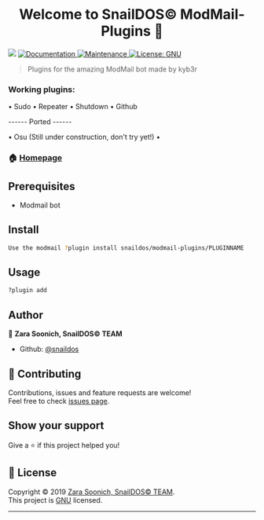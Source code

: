 ﻿<h1 align="center">Welcome to SnailDOS© ModMail-Plugins 👋</h1>
<p>
  <img src="https://img.shields.io/badge/version-0.4.1-blue.svg?cacheSeconds=2592000" />
  <a href="https://github.com/snaildos/modmail-plugins">
    <img alt="Documentation" src="https://img.shields.io/badge/documentation-yes-brightgreen.svg" target="_blank" />
  </a>
  <a href="https://github.com/kefranabg/readme-md-generator/graphs/commit-activity">
    <img alt="Maintenance" src="https://img.shields.io/badge/Maintained%3F-yes-green.svg" target="_blank" />
  </a>
  <a href="https://github.com/kefranabg/readme-md-generator/blob/master/LICENSE">
    <img alt="License: GNU" src="https://img.shields.io/badge/License-GNU-yellow.svg" target="_blank" />
  </a>
</p>

> Plugins for the amazing ModMail bot made by kyb3r


### Working plugins:

• Sudo
• Repeater
• Shutdown
• Github


------ Ported ------

• Osu (Still under construction, don't try yet!)
•

### 🏠 [Homepage](https://github.com/snaildos/modmail-plugins#readme)

## Prerequisites

- Modmail bot

## Install

```sh
Use the modmail ?plugin install snaildos/modmail-plugins/PLUGINNAME
```

## Usage

```sh
?plugin add
```



## Author

👤 **Zara Soonich, SnailDOS© TEAM**

* Github: [@snaildos](https://github.com/snaildos)

## 🤝 Contributing

Contributions, issues and feature requests are welcome!<br />Feel free to check [issues page](https://github.com/snaildos/modmail-plugins/issues).

## Show your support

Give a ⭐️ if this project helped you!

## 📝 License

Copyright © 2019 [Zara Soonich, SnailDOS© TEAM](https://github.com/snaildos).<br />
This project is [GNU](https://github.com/kefranabg/readme-md-generator/blob/master/LICENSE) licensed.

***
